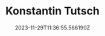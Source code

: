 ---
title: "Konstantin Tutsch"
category: "IndieWeb & Personal Blogs"
site_url: https://konstantintutsch.com
feed_url: https://konstantintutsch.com/feed.xml
date: 2023-11-29T11:36:55.566190Z
domain: konstantintutsch.com

---